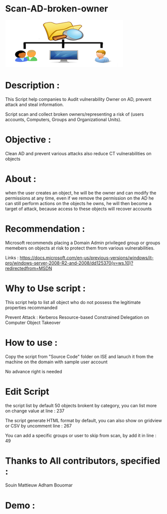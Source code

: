 # Scan-AD-broken-owner 

![Scboo](Picture/2.png "Scaboo")


# Description : 

This Script help companies to Audit vulnerability Owner on AD, prevent attack and steal information.

Script scan and collect broken owners/representing a risk of (users accounts, Computers, Groups and Organizational Units).


# Objective : 

Clean AD and prevent various attacks also reduce CT vulnerabilities on objects

# About : 

when the user creates an object, he will be the owner and can modify the permissions at any time, even if we remove the permission on the AD he can still perform actions on the objects he owns, he will then become a target of attack, because access to these objects will recover accounts


# Recommendation : 

Microsoft recommends placing a Domain Admin privileged group or groups memebers on objects at risk to protect them from various vulnerabilities.

Links : https://docs.microsoft.com/en-us/previous-versions/windows/it-pro/windows-server-2008-R2-and-2008/dd125370(v=ws.10)?redirectedfrom=MSDN

# Why to Use script : 

This script help to list all object who do not possess the legitimate properties recommanded

Prevent Attack : Kerberos Resource-based Constrained Delegation on Computer Object Takeover

# How to use : 

 Copy the script from "Source Code" folder on ISE and lanuch it from the machine on the domain with sample user account
 
 No advance right is needed
 
 # Edit Script 
 
 the script list by default 50 objects brokent by category, you can list more on change value at line : 237
 
 The script generate HTML format by default, you can also show on gridview or CSV by uncomment line : 267
 
 You can add a specific groups or user to skip from scan, by add it in line : 49
 

 # Thanks to All contributors, specified :  
 
 Souin Mattieuw 
 Adham Bouomar
 
 # Demo : 
 

 
